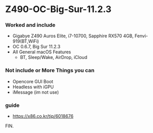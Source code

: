 # Z490-OC-Big-Sur-11.2.3

### Worked and include
- Gigabye Z490 Auros Elite, i7-10700, Sapphire RX570 4GB, Fenvi-919(BT,WiFi)
- OC 0.6.7, Big Sur 11.2.3
- All General macOS Features
  - BT, Sleep/Wake, AirDrop, iCloud
 
### Not include or More Things you can
- Opencore GUI Boot
- Headless with iGPU
- iMessage (im not use)

### guide
- https://x86.co.kr/tip/6018676

FIN.
